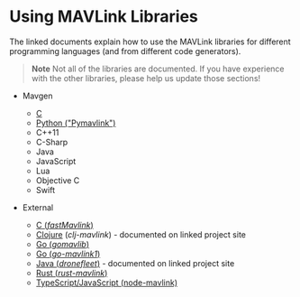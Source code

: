 # Using MAVLink Libraries

The linked documents explain how to use the MAVLink libraries for different programming languages (and from different code generators).

> **Note** Not all of the libraries are documented. 
  If you have experience with the other libraries, please help us update those sections!

* Mavgen
  * [C](../mavgen_c/README.md)
  * [Python ("Pymavlink")](../mavgen_python/README.md)
  * C++11
  * C-Sharp
  * Java
  * JavaScript
  * Lua
  * Objective C
  * Swift

* External
  * [C (*fastMavlink*)](https://github.com/olliw42/fastmavlink)
  * [Clojure](https://github.com/WickedShell/clj-mavlink) (*clj-mavlink*) - documented on linked project site
  * [Go (*gomavlib*)](https://pkg.go.dev/github.com/aler9/gomavlib)
  * [Go (*go-mavlink1*)](https://github.com/mgr9525/go-mavlink1)
  * [Java (*dronefleet*)](https://github.com/dronefleet/mavlink) - documented on linked project site
  * [Rust (*rust-mavlink*)](https://docs.rs/mavlink/latest/mavlink/)
  * [TypeScript/JavaScript (node-mavlink)](https://github.com/padcom/node-mavlink#readme)
